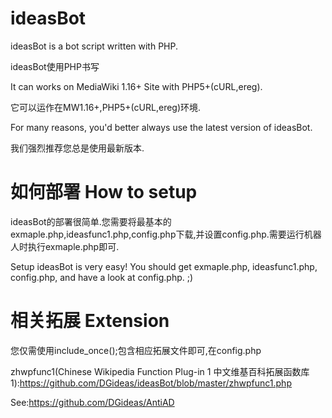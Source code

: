 ideasBot
========

 ideasBot is a bot script written with PHP.
 
 ideasBot使用PHP书写
 
 It can works on MediaWiki 1.16+ Site with PHP5+(cURL,ereg).
 
 它可以运作在MW1.16+,PHP5+(cURL,ereg)环境.
 
 For many reasons, you'd better always use the latest version of ideasBot.
 
 我们强烈推荐您总是使用最新版本.
 
如何部署 How to setup
=====================

 ideasBot的部署很简单.您需要将最基本的exmaple.php,ideasfunc1.php,config.php下载,并设置config.php.需要运行机器人时执行exmaple.php即可.
 
 Setup ideasBot is very easy! You should get exmaple.php, ideasfunc1.php, config.php, and have a look at config.php. ;)
 
 
相关拓展 Extension
=================

 您仅需使用include_once();包含相应拓展文件即可,在config.php

 zhwpfunc1(Chinese Wikipedia Function Plug-in 1 中文维基百科拓展函数库1):https://github.com/DGideas/ideasBot/blob/master/zhwpfunc1.php

See:https://github.com/DGideas/AntiAD
